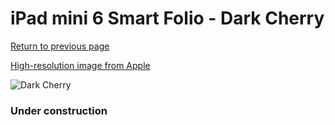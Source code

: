# iPad mini 6 Smart Folio - Dark Cherry

[Return to previous page](/ipad_mini6)

[High-resolution image from Apple](https://store.storeimages.cdn-apple.com/8756/as-images.apple.com/is/MM6K3?wid=4500&hei=4500&fmt=png)

<div style="width: 384px"><img src="/everyphone/MM6K3.png" alt="Dark Cherry"></div>

### Under construction
